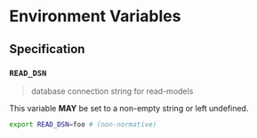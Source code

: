 # Environment Variables

## Specification

### `READ_DSN`

> database connection string for read-models

This variable **MAY** be set to a non-empty string or left undefined.

```bash
export READ_DSN=foo # (non-normative)
```
